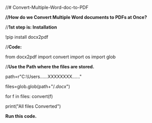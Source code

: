 //# Convert-Multiple-Word-doc-to-PDF

**//How do we Convert Multiple Word documents to PDFs at Once?**

//**1st step is: Installation**

!pip install docx2pdf

//**Code:**

from docx2pdf import convert
import os
import glob

//**Use the Path where the files are stored.** 

path=r"C:\Users\......XXXXXXXX......"

files=glob.glob(path+"/*.docx*")

for f in files: 
    convert(f)
    
print("All files Converted")


**Run this code.**
